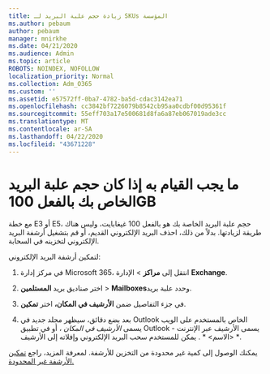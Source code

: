 ```yaml
---
title: زيادة حجم علبة البريد لـ SKUs المؤسسة
ms.author: pebaum
author: pebaum
manager: mnirkhe
ms.date: 04/21/2020
ms.audience: Admin
ms.topic: article
ROBOTS: NOINDEX, NOFOLLOW
localization_priority: Normal
ms.collection: Adm_O365
ms.custom: ''
ms.assetid: e57572ff-0ba7-4782-ba5d-cdac3142ea71
ms.openlocfilehash: cc3842bf7226079b8542cb95aa0cdbf00d95361f
ms.sourcegitcommit: 55eff703a17e500681d8fa6a87eb067019ade3cc
ms.translationtype: MT
ms.contentlocale: ar-SA
ms.lasthandoff: 04/22/2020
ms.locfileid: "43671228"
---
```

# <a name="what-to-do-if-your-mailbox-size-is-already-100gb"></a>ما يجب القيام به إذا كان حجم علبة البريد الخاص بك بالفعل 100GB

مع خطة E3 أو E5، حجم علبة البريد الخاصة بك هو بالفعل 100 غيغابايت، وليس هناك طريقة لزيادتها. بدلاً من ذلك، احذف البريد الإلكتروني القديم، أو قم بتشغيل أرشفة البريد الإلكتروني لتخزينه في السحابة. 
  
لتمكين أرشفة البريد الإلكتروني:
  
1. في مركز إدارة Microsoft 365، انتقل إلى **مراكز** \> الإدارة **Exchange**. 
    
2. اختر صناديق بريد **المستلمين** \> **Mailboxes**وحدد علبة بريد. 
    
3. في جزء التفاصيل ضمن **الأرشيف في المكان،** اختر **تمكين**. 
    
4. بعد بضع دقائق، سيظهر مجلد جديد في Outlook الخاص بالمستخدم على الويب يسمى *الأرشيف في المكان* ، أو في تطبيق Outlook يسمى الأرشيف عبر الإنترنت - * \<الاسم\> * . يمكن للمستخدم سحب البريد الإلكتروني وإفلاته إلى الأرشيف. 
    
يمكنك الوصول إلى كمية غير محدودة من التخزين للأرشفة. لمعرفة المزيد، راجع [تمكين الأرشفة غير المحدودة.](https://docs.microsoft.com/office365/securitycompliance/enable-unlimited-archiving)
  

